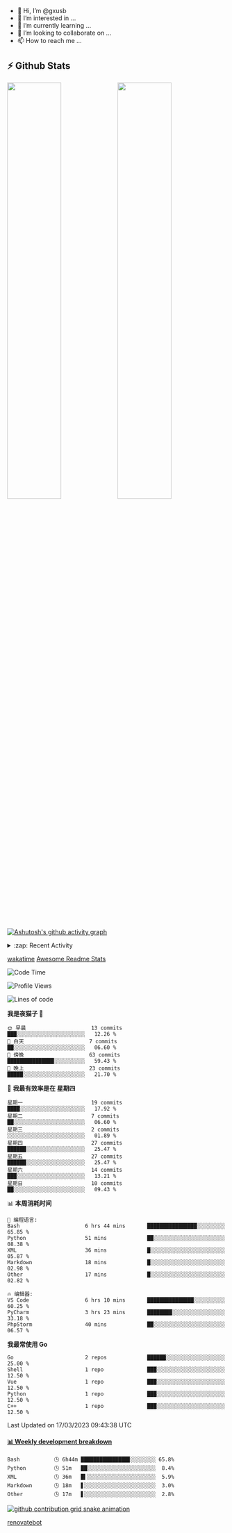 - 👋 Hi, I’m @gxusb
- 👀 I’m interested in ...
- 🌱 I’m currently learning ...
- 💞️ I’m looking to collaborate on ...
- 📫 How to reach me ...

## ⚡ Github Stats

<p align="left">
  <img width="49.6%" src="https://github-readme-stats.vercel.app/api?username=gxusb&show_icons=true&theme=tokyonight&hide_border=true&locale=cn">
  <img width="49.6%" src="https://github-readme-streak-stats.herokuapp.com?user=gxusb&theme=dark&locale=zh&fire=92DD6B&ring=6FAFDD">
</p>

[![Ashutosh's github activity graph](https://github-readme-activity-graph.cyclic.app/graph?username=gxusb&bg_color=232323&color=ffffff&line=ebebeb&point=96d35f&area=true&hide_border=true)](https://github.com/ashutosh00710/github-readme-activity-graph)

<!---
<p align="left">
    <img width="49.5%" src="https://github-readme-stats.vercel.app/api?username=gxusb&show_icons=true&count_private=true&title_color=006400&text_color=000080&bg_color=30,00FFFF,40E0D0,00CED1&locale=cn">
  <img width="49.5%" src="https://github-readme-stats.vercel.app/api/top-langs/?username=gxusb&title_color=006400&text_color=000080&layout=compact&bg_color=30,00FFFF,40E0D0,00CED1&locale=cn">
</p>
--->

<details>
<summary>:zap: Recent Activity</summary>
<!--START_SECTION:activity-->

1. 🎉 Merged PR [#5](https://github.com/gxusb/gxusb/pull/5) in [gxusb/gxusb](https://github.com/gxusb/gxusb)
2. ❗️ Opened issue [#40](https://github.com/mengzonefire/twitter-media-downloader/issues/40) in [mengzonefire/twitter-media-downloader](https://github.com/mengzonefire/twitter-media-downloader)
3. 🗣 Commented on [#55](https://github.com/ourongxing/chatgpt-vercel/issues/55) in [ourongxing/chatgpt-vercel](https://github.com/ourongxing/chatgpt-vercel)
4. 🎉 Merged PR [#1](https://github.com/gxusb/gxusb/pull/1) in [gxusb/gxusb](https://github.com/gxusb/gxusb)
5. 🗣 Commented on [#62](https://github.com/nilaoda/N_m3u8DL-RE/issues/62) in [nilaoda/N_m3u8DL-RE](https://github.com/nilaoda/N_m3u8DL-RE)
6. 🗣 Commented on [#5](https://github.com/v03413/ServerStatus-Client/issues/5) in [v03413/ServerStatus-Client](https://github.com/v03413/ServerStatus-Client)
7. 🗣 Commented on [#5](https://github.com/v03413/ServerStatus-Client/issues/5) in [v03413/ServerStatus-Client](https://github.com/v03413/ServerStatus-Client)
8. ❗️ Opened issue [#5](https://github.com/v03413/ServerStatus-Client/issues/5) in [v03413/ServerStatus-Client](https://github.com/v03413/ServerStatus-Client)
9. ❗️ Opened issue [#2233](https://github.com/alist-org/alist/issues/2233) in [alist-org/alist](https://github.com/alist-org/alist)
10. ❗️ Opened issue [#194](https://github.com/cppla/ServerStatus/issues/194) in [cppla/ServerStatus](https://github.com/cppla/ServerStatus)

<!--END_SECTION:activity-->
</details>


[wakatime](https://wakatime.com/dashboard) [Awesome Readme Stats](https://github.com/marketplace/actions/profile-readme-development-stats)

<!--START_SECTION:waka-->
![Code Time](http://img.shields.io/badge/Code%20Time-68%20hrs%203%20mins-blue)

![Profile Views](http://img.shields.io/badge/%E4%B8%AA%E4%BA%BA%E8%B5%84%E6%96%99%E8%A7%82%E7%9C%8B%E6%AC%A1%E6%95%B0-131-blue)

![Lines of code](https://img.shields.io/badge/%E4%BB%8E%E3%80%8CHello%20World%E3%80%8D%E8%B5%B7%E6%88%91%E5%B7%B2%E7%BB%8F%E5%86%99%E4%BA%86-1.0%20thousand%20%E8%A1%8C%E4%BB%A3%E7%A0%81-blue)

**我是夜猫子 🦉** 

```text
🌞 早晨                     13 commits          ███░░░░░░░░░░░░░░░░░░░░░░   12.26 % 
🌆 白天                     7 commits           ██░░░░░░░░░░░░░░░░░░░░░░░   06.60 % 
🌃 傍晚                     63 commits          ███████████████░░░░░░░░░░   59.43 % 
🌙 晚上                     23 commits          █████░░░░░░░░░░░░░░░░░░░░   21.70 % 
```
📅 **我最有效率是在 星期四** 

```text
星期一                      19 commits          ████░░░░░░░░░░░░░░░░░░░░░   17.92 % 
星期二                      7 commits           ██░░░░░░░░░░░░░░░░░░░░░░░   06.60 % 
星期三                      2 commits           ░░░░░░░░░░░░░░░░░░░░░░░░░   01.89 % 
星期四                      27 commits          ██████░░░░░░░░░░░░░░░░░░░   25.47 % 
星期五                      27 commits          ██████░░░░░░░░░░░░░░░░░░░   25.47 % 
星期六                      14 commits          ███░░░░░░░░░░░░░░░░░░░░░░   13.21 % 
星期日                      10 commits          ██░░░░░░░░░░░░░░░░░░░░░░░   09.43 % 
```


📊 **本周消耗时间** 

```text
💬 编程语言: 
Bash                     6 hrs 44 mins       ████████████████░░░░░░░░░   65.85 % 
Python                   51 mins             ██░░░░░░░░░░░░░░░░░░░░░░░   08.38 % 
XML                      36 mins             █░░░░░░░░░░░░░░░░░░░░░░░░   05.87 % 
Markdown                 18 mins             █░░░░░░░░░░░░░░░░░░░░░░░░   02.98 % 
Other                    17 mins             █░░░░░░░░░░░░░░░░░░░░░░░░   02.82 % 

🔥 编辑器: 
VS Code                  6 hrs 10 mins       ███████████████░░░░░░░░░░   60.25 % 
PyCharm                  3 hrs 23 mins       ████████░░░░░░░░░░░░░░░░░   33.18 % 
PhpStorm                 40 mins             ██░░░░░░░░░░░░░░░░░░░░░░░   06.57 % 
```

**我最常使用 Go** 

```text
Go                       2 repos             ██████░░░░░░░░░░░░░░░░░░░   25.00 % 
Shell                    1 repo              ███░░░░░░░░░░░░░░░░░░░░░░   12.50 % 
Vue                      1 repo              ███░░░░░░░░░░░░░░░░░░░░░░   12.50 % 
Python                   1 repo              ███░░░░░░░░░░░░░░░░░░░░░░   12.50 % 
C++                      1 repo              ███░░░░░░░░░░░░░░░░░░░░░░   12.50 % 
```




 Last Updated on 17/03/2023 09:43:38 UTC
<!--END_SECTION:waka-->

<!-- waka-box start -->
#### <a href="https://gist.github.com/595eec8ae8745b516c9a8ad8a265a100" target="_blank">📊 Weekly development breakdown</a>
```text
Bash           🕓 6h44m ███████████████▊░░░░░░░░ 65.8%
Python         🕓 51m   ██░░░░░░░░░░░░░░░░░░░░░░  8.4%
XML            🕓 36m   █▍░░░░░░░░░░░░░░░░░░░░░░  5.9%
Markdown       🕓 18m   ▋░░░░░░░░░░░░░░░░░░░░░░░  3.0%
Other          🕓 17m   ▋░░░░░░░░░░░░░░░░░░░░░░░  2.8%
```
<!-- Powered by https://github.com/YouEclipse/waka-box-go . -->
<!-- waka-box end -->

[![github contribution grid snake animation](https://raw.githubusercontent.com/gxusb/gxusb/output/github-contribution-grid-snake.svg)](https://github.com/gxusb)

<!---
gxusb/gxusb is a ✨ special ✨ repository because its `README.md` (this file) appears on your GitHub profile.
You can click the Preview link to take a look at your changes.
--->

[renovatebot](https://app.renovatebot.com/dashboard)
